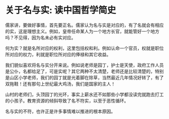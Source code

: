 # 关于名与实: 读中国哲学简史

儒家讲，要做好事情，首先要正名。儒家认为名与实是对应的，有了名就会有相应的实，这是理想主义。例如，皇帝任命某人为一个地方长官，就能管好一个地方吗？不见得，因为名未必有实对应。

何为实？就是名所对应的权利，这里包括权和利。例如认命一个官员，权就是职位所对应的权力，利就是职位所对应的俸禄和其它收益。

我们貌似喜欢将名与实分开来说。例如说老师是园丁，护士是天使，政府工作人员是公仆，名都给足了，可是实呢？其它两种不太清楚，老师还是比较清楚的，特别是山区小学老师，我们的园丁就是光着脚在除草，当然最近几年情况好转了，有了双拖鞋！还有那句上世纪最大鸡汤，我们是国家的主人！

山村的老师们，头顶园丁的光环，事实上薪水还不如那些小学都没读完就跑去打工的小孩子。教育资源的倾斜导致了名不符实，以至于恶性循环。

名与实的不符，也许正是许多事情难以推进的根本原因。

